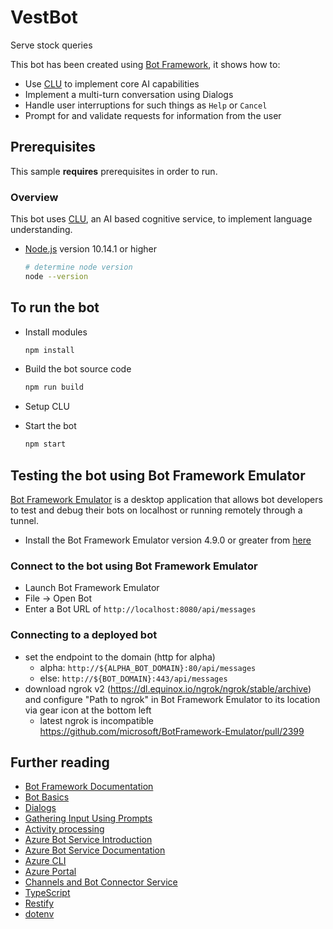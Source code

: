 # VestBot

Serve stock queries

This bot has been created using [Bot Framework](https://dev.botframework.com), it shows how to:

- Use [CLU](https://language.cognitive.azure.com/) to implement core AI capabilities
- Implement a multi-turn conversation using Dialogs
- Handle user interruptions for such things as `Help` or `Cancel`
- Prompt for and validate requests for information from the user

## Prerequisites

This sample **requires** prerequisites in order to run.

### Overview

This bot uses [CLU](https://language.cognitive.azure.com/), an AI based cognitive service, to implement language understanding.

- [Node.js](https://nodejs.org) version 10.14.1 or higher


    ```bash
    # determine node version
    node --version
    ```


## To run the bot

- Install modules

    ```bash
    npm install
    ```
- Build the bot source code

    ```bash
    npm run build
    ```
- Setup CLU

- Start the bot

    ```bash
    npm start
    ```
  
## Testing the bot using Bot Framework Emulator

[Bot Framework Emulator](https://github.com/microsoft/botframework-emulator) is a desktop application that allows bot developers to test and debug their bots on localhost or running remotely through a tunnel.

- Install the Bot Framework Emulator version 4.9.0 or greater from [here](https://github.com/Microsoft/BotFramework-Emulator/releases) 

### Connect to the bot using Bot Framework Emulator

- Launch Bot Framework Emulator
- File -> Open Bot
- Enter a Bot URL of `http://localhost:8080/api/messages`

### Connecting to a deployed bot
- set the endpoint to the domain (http for alpha) 
  - alpha: `http://${ALPHA_BOT_DOMAIN}:80/api/messages`
  - else: `http://${BOT_DOMAIN}:443/api/messages`
- download ngrok v2  (https://dl.equinox.io/ngrok/ngrok/stable/archive) and configure "Path to ngrok" in Bot Framework Emulator to its location via gear icon at the bottom left 
  - latest ngrok is incompatible https://github.com/microsoft/BotFramework-Emulator/pull/2399 

## Further reading

- [Bot Framework Documentation](https://docs.botframework.com)
- [Bot Basics](https://docs.microsoft.com/azure/bot-service/bot-builder-basics?view=azure-bot-service-4.0)
- [Dialogs](https://docs.microsoft.com/en-us/azure/bot-service/bot-builder-concept-dialog?view=azure-bot-service-4.0)
- [Gathering Input Using Prompts](https://docs.microsoft.com/en-us/azure/bot-service/bot-builder-prompts?view=azure-bot-service-4.0)
- [Activity processing](https://docs.microsoft.com/en-us/azure/bot-service/bot-builder-concept-activity-processing?view=azure-bot-service-4.0)
- [Azure Bot Service Introduction](https://docs.microsoft.com/azure/bot-service/bot-service-overview-introduction?view=azure-bot-service-4.0)
- [Azure Bot Service Documentation](https://docs.microsoft.com/azure/bot-service/?view=azure-bot-service-4.0)
- [Azure CLI](https://docs.microsoft.com/cli/azure/?view=azure-cli-latest)
- [Azure Portal](https://portal.azure.com)
- [Channels and Bot Connector Service](https://docs.microsoft.com/en-us/azure/bot-service/bot-concepts?view=azure-bot-service-4.0)
- [TypeScript](https://www.typescriptlang.org)
- [Restify](https://www.npmjs.com/package/restify)
- [dotenv](https://www.npmjs.com/package/dotenv)
